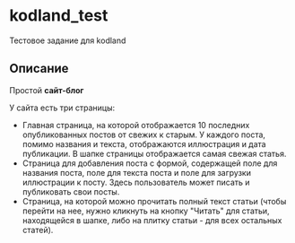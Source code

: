 # kodland_test
 Тестовое задание для kodland
 
 
## Описание
Простой **сайт-блог**

У сайта есть три страницы:

- Главная страница, на которой отображается 10 последних опубликованных постов от свежих к старым. У каждого поста, помимо названия и текста, отображаются иллюстрация и  дата публикации. В шапке страницы отображается самая свежая статья.
- Страница для добавления поста с формой, содержащей поле для названия поста, поле для текста поста и поле для загрузки иллюстрации к посту. Здесь пользователь может писать и публиковать свои посты.
- Страница, на которой можно прочитать полный текст статьи (чтобы перейти на нее, нужно кликнуть на кнопку "Читать" для статьи, находящейся в шапке, либо на плитку статьи - для всех остальных статей).

